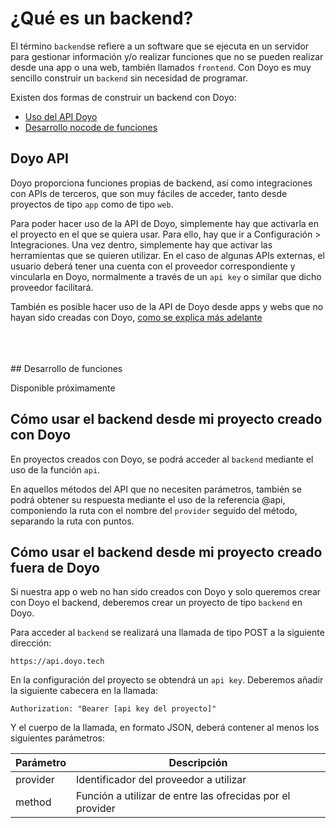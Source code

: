 # ¿Qué es un backend?
  
El término `backend`se refiere a un software que se ejecuta en un servidor para gestionar información y/o realizar funciones que no se pueden realizar desde una app o una web, también llamados `frontend`. Con Doyo es muy sencillo construir un `backend` sin necesidad de programar.
  
Existen dos formas de construir un backend con Doyo:
  
- [Uso del API Doyo](#doyo_api)
- [Desarrollo nocode de funciones](#desarrollo_de_funciones)
  
    
## Doyo API
  
Doyo proporciona funciones propias de backend, así como integraciones con APIs de terceros, que son muy fáciles de acceder, tanto desde proyectos de tipo `app` como de tipo `web`.
  
Para poder hacer uso de la API de Doyo, simplemente hay que activarla en el proyecto en el que se quiera usar. Para ello, hay que ir a Configuración > Integraciones. Una vez dentro, simplemente hay que activar las herramientas que se quieren utilizar. En el caso de algunas APIs externas, el usuario deberá tener una cuenta con el proveedor correspondiente y vincularla en Doyo, normalmente a través de un `api key` o similar que dicho proveedor facilitará.
  
También es posible hacer uso de la API de Doyo desde apps y webs que no hayan sido creadas con Doyo, [como se explica más adelante](#como_usar_el_backend_desde_mi_proyecto_creado_fuera_de_doyo)
  
  
<br>
<br>
<br>
## Desarrollo de funciones
  
Disponible próximamente
  
  
## Cómo usar el backend desde mi proyecto creado con Doyo
  
En proyectos creados con Doyo, se podrá acceder al `backend` mediante el uso de la función `api`.
  
En aquellos métodos del API que no necesiten parámetros, también se podrá obtener su respuesta mediante el uso de la referencia @api, componiendo la ruta con el nombre del `provider` seguido del método, separando la ruta con puntos.
  
  
## Cómo usar el backend desde mi proyecto creado fuera de Doyo
  
Si nuestra app o web no han sido creados con Doyo y solo queremos crear con Doyo el backend, deberemos crear un proyecto de tipo `backend` en Doyo.
  
Para acceder al `backend` se realizará una llamada de tipo POST a la siguiente dirección:
```
https://api.doyo.tech
```
  
En la configuración del proyecto se obtendrá un `api key`. Deberemos añadir la siguiente cabecera en la llamada:
```
Authorization: "Bearer [api key del proyecto]"
```
  
Y el cuerpo de la llamada, en formato JSON, deberá contener al menos los siguientes parámetros:
  
 | Parámetro | Descripción |
  | ------------- | ------------- |
  | provider | Identificador del proveedor a utilizar |
  | method | Función a utilizar de entre las ofrecidas por el provider |